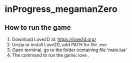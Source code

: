 # inProgress_megamanZero
## How to run the game

1. Download Love2D at: https://love2d.org/
2. Unzip or install Love2D, add PATH for file .exe
3. Open terminal, go to the folder containing file 'main.lua'
4. The command to run the game: love .
